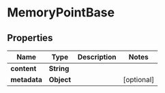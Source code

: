 

# MemoryPointBase


## Properties

| Name | Type | Description | Notes |
|------------ | ------------- | ------------- | -------------|
|**content** | **String** |  |  |
|**metadata** | **Object** |  |  [optional] |




